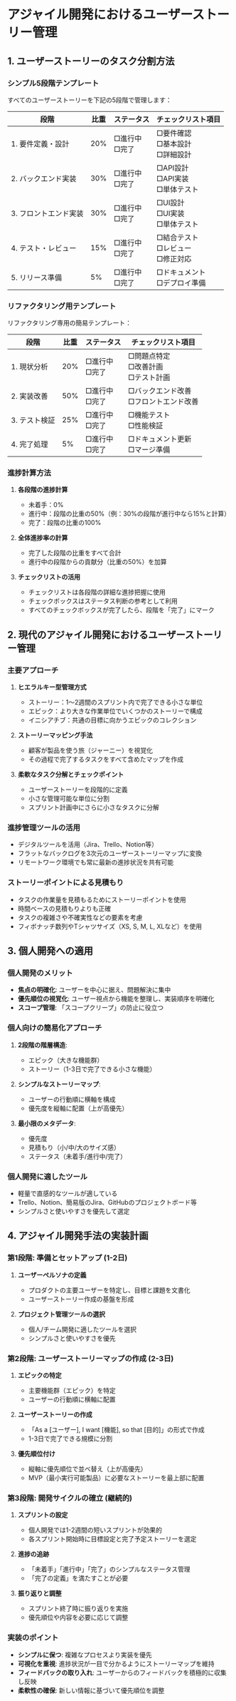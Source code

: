 # アジャイル開発におけるユーザーストーリー管理

## 1. ユーザーストーリーのタスク分割方法

### シンプル5段階テンプレート

すべてのユーザーストーリーを下記の5段階で管理します：

| 段階                  | 比重 | ステータス       | チェックリスト項目                    |
| --------------------- | ---- | ---------------- | ------------------------------------- |
| 1. 要件定義・設計     | 20%  | □進行中<br>□完了 | □要件確認<br>□基本設計<br>□詳細設計   |
| 2. バックエンド実装   | 30%  | □進行中<br>□完了 | □API設計<br>□API実装<br>□単体テスト   |
| 3. フロントエンド実装 | 30%  | □進行中<br>□完了 | □UI設計<br>□UI実装<br>□単体テスト     |
| 4. テスト・レビュー   | 15%  | □進行中<br>□完了 | □結合テスト<br>□レビュー<br>□修正対応 |
| 5. リリース準備       | 5%   | □進行中<br>□完了 | □ドキュメント<br>□デプロイ準備        |

### リファクタリング用テンプレート

リファクタリング専用の簡易テンプレート：

| 段階          | 比重 | ステータス       | チェックリスト項目                       |
| ------------- | ---- | ---------------- | ---------------------------------------- |
| 1. 現状分析   | 20%  | □進行中<br>□完了 | □問題点特定<br>□改善計画<br>□テスト計画  |
| 2. 実装改善   | 50%  | □進行中<br>□完了 | □バックエンド改善<br>□フロントエンド改善 |
| 3. テスト検証 | 25%  | □進行中<br>□完了 | □機能テスト<br>□性能検証                 |
| 4. 完了処理   | 5%   | □進行中<br>□完了 | □ドキュメント更新<br>□マージ準備         |

### 進捗計算方法

1. **各段階の進捗計算**
   - 未着手：0%
   - 進行中：段階の比重の50%（例：30%の段階が進行中なら15%と計算）
   - 完了：段階の比重の100%

2. **全体進捗率の計算**
   - 完了した段階の比重をすべて合計
   - 進行中の段階からの貢献分（比重の50%）を加算

3. **チェックリストの活用**
   - チェックリストは各段階の詳細な進捗把握に使用
   - チェックボックスはステータス判断の参考として利用
   - すべてのチェックボックスが完了したら、段階を「完了」にマーク

## 2. 現代のアジャイル開発におけるユーザーストーリー管理

### 主要アプローチ

1. **ヒエラルキー型管理方式**
   - ストーリー：1～2週間のスプリント内で完了できる小さな単位
   - エピック：より大きな作業単位でいくつかのストーリーで構成
   - イニシアチブ：共通の目標に向かうエピックのコレクション

2. **ストーリーマッピング手法**
   - 顧客が製品を使う旅（ジャーニー）を視覚化
   - その過程で完了するタスクをすべて含めたマップを作成

3. **柔軟なタスク分解とチェックポイント**
   - ユーザーストーリーを段階的に定義
   - 小さな管理可能な単位に分割
   - スプリント計画中にさらに小さなタスクに分解

### 進捗管理ツールの活用

- デジタルツールを活用（Jira、Trello、Notion等）
- フラットなバックログを3次元のユーザーストーリーマップに変換
- リモートワーク環境でも常に最新の進捗状況を共有可能

### ストーリーポイントによる見積もり

- タスクの作業量を見積もるためにストーリーポイントを使用
- 時間ベースの見積もりよりも正確
- タスクの複雑さや不確実性などの要素を考慮
- フィボナッチ数列やTシャツサイズ（XS, S, M, L, XLなど）を使用

## 3. 個人開発への適用

### 個人開発のメリット

- **焦点の明確化**: ユーザーを中心に据え、問題解決に集中
- **優先順位の視覚化**: ユーザー視点から機能を整理し、実装順序を明確化
- **スコープ管理**: 「スコープクリープ」の防止に役立つ

### 個人向けの簡易化アプローチ

1. **2段階の階層構造**:
   - エピック（大きな機能群）
   - ストーリー（1-3日で完了できる小さな機能）

2. **シンプルなストーリーマップ**:
   - ユーザーの行動順に横軸を構成
   - 優先度を縦軸に配置（上が高優先）

3. **最小限のメタデータ**:
   - 優先度
   - 見積もり（小/中/大のサイズ感）
   - ステータス（未着手/進行中/完了）

### 個人開発に適したツール

- 軽量で直感的なツールが適している
- Trello、Notion、簡易版のJira、GitHubのプロジェクトボード等
- シンプルさと使いやすさを優先して選定

## 4. アジャイル開発手法の実装計画

### 第1段階: 準備とセットアップ (1-2日)

1. **ユーザーペルソナの定義**
   - プロダクトの主要ユーザーを特定し、目標と課題を文書化
   - ユーザーストーリー作成の基盤を形成

2. **プロジェクト管理ツールの選択**
   - 個人/チーム開発に適したツールを選択
   - シンプルさと使いやすさを優先

### 第2段階: ユーザーストーリーマップの作成 (2-3日)

1. **エピックの特定**
   - 主要機能群（エピック）を特定
   - ユーザーの行動順に横軸に配置

2. **ユーザーストーリーの作成**
   - 「As a [ユーザー], I want [機能], so that [目的]」の形式で作成
   - 1-3日で完了できる規模に分割

3. **優先順位付け**
   - 縦軸に優先順位で並べ替え（上が高優先）
   - MVP（最小実行可能製品）に必要なストーリーを最上部に配置

### 第3段階: 開発サイクルの確立 (継続的)

1. **スプリントの設定**
   - 個人開発では1-2週間の短いスプリントが効果的
   - 各スプリント開始時に目標設定と完了予定ストーリーを選定

2. **進捗の追跡**
   - 「未着手」「進行中」「完了」のシンプルなステータス管理
   - 「完了の定義」を満たすことが必要

3. **振り返りと調整**
   - スプリント終了時に振り返りを実施
   - 優先順位や内容を必要に応じて調整

### 実装のポイント

- **シンプルに保つ**: 複雑なプロセスより実装を優先
- **可視化を重視**: 進捗状況が一目で分かるようにストーリーマップを維持
- **フィードバックの取り入れ**: ユーザーからのフィードバックを積極的に収集し反映
- **柔軟性の確保**: 新しい情報に基づいて優先順位を調整
